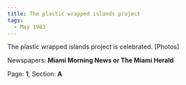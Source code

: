 ```yaml
---  
title: The plastic wrapped islands project  
tags:  
  - May 1983  
---  
```

  
The plastic wrapped islands project is celebrated. [Photos]  
  
Newspapers: **Miami Morning News or The Miami Herald**  
  
Page: **1**, Section: **A** 
